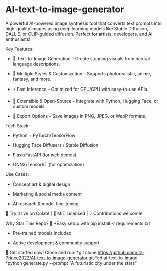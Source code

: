 # AI-text-to-image-generator
A powerful AI-powered image synthesis tool that converts text prompts into high-quality images using deep learning models like Stable Diffusion, DALL·E, or CLIP-guided diffusion. Perfect for artists, developers, and AI enthusiasts!

Key Features:
* 🚀 Text-to-Image Generation – Create stunning visuals from natural language descriptions.

* 🎨 Multiple Styles & Customization – Supports photorealistic, anime, fantasy, and more.

* ⚡ Fast Inference – Optimized for GPU/CPU with easy-to-use APIs.

* 🔧 Extensible & Open-Source – Integrate with Python, Hugging Face, or custom models.

* 📁 Export Options – Save images in PNG, JPEG, or WebP formats.

Tech Stack:
* Python + PyTorch/TensorFlow

* Hugging Face Diffusers / Stable Diffusion

* Flask/FastAPI (for web demos)

* ONNX/TensorRT (for optimization)

Use Cases:
* Concept art & digital design

* Marketing & social media content

* AI research & model fine-tuning

🔗 Try it live on Colab! | 📜 MIT Licensed | 💡 Contributions welcome!


Why Star This Repo? 🌟
*Easy setup with pip install -r requirements.txt

* Pre-trained models included

* Active development & community support

🚀 Get started now! Clone and run:
*git clone https://github.com/itz-Prince2022/AI-text-to-image-generator.git
*cd ai-text-to-image  
*python generate.py --prompt "A futuristic city under the stars"  

